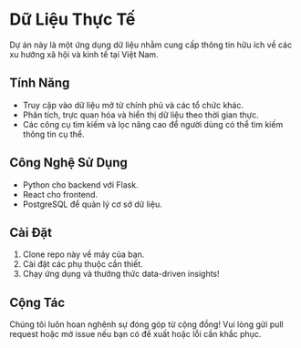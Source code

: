# Dữ Liệu Thực Tế

Dự án này là một ứng dụng dữ liệu nhằm cung cấp thông tin hữu ích về các xu hướng xã hội và kinh tế tại Việt Nam.

## Tính Năng
- Truy cập vào dữ liệu mở từ chính phủ và các tổ chức khác.
- Phân tích, trực quan hóa và hiển thị dữ liệu theo thời gian thực.
- Các công cụ tìm kiếm và lọc nâng cao để người dùng có thể tìm kiếm thông tin cụ thể.

## Công Nghệ Sử Dụng
- Python cho backend với Flask.
- React cho frontend.
- PostgreSQL để quản lý cơ sở dữ liệu.

## Cài Đặt
1. Clone repo này về máy của bạn.
2. Cài đặt các phụ thuộc cần thiết.
3. Chạy ứng dụng và thưởng thức data-driven insights!

## Cộng Tác
Chúng tôi luôn hoan nghênh sự đóng góp từ cộng đồng! Vui lòng gửi pull request hoặc mở issue nếu bạn có đề xuất hoặc lỗi cần khắc phục.